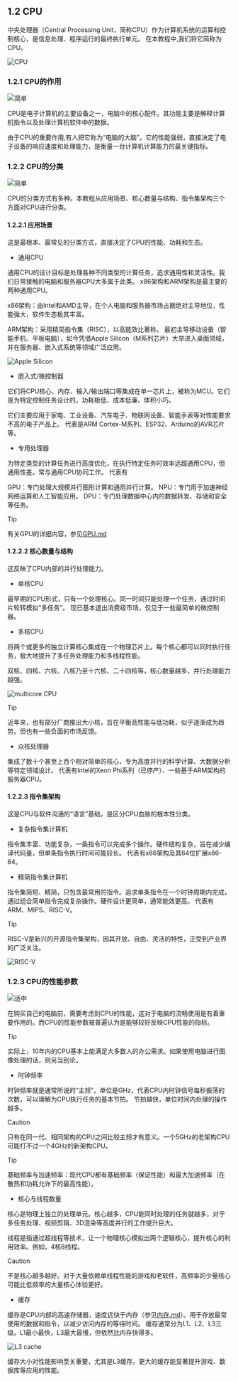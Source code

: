 ## 1.2 CPU
中央处理器（Central Processing Unit，简称CPU）作为计算机系统的运算和控制核心，是信息处理、程序运行的最终执行单元。
在本教程中,我们将它简称为CPU。

![CPU](../../图片/yj-cpu-CPU.jpg)

### 1.2.1 CPU的作用
![简单](../../图片/easy.svg)

CPU是电子计算机的主要设备之一，电脑中的核心配件。其功能主要是解释计算机指令以及处理计算机软件中的数据。

由于CPU的重要作用,有人把它称为“电脑的大脑”。它的性能强弱，直接决定了电子设备的响应速度和处理能力，是衡量一台计算机计算能力的最关键指标。

### 1.2.2 CPU的分类
![简单](../../图片/easy.svg)

CPU的分类方式有多种。本教程从应用场景、核心数量与结构、指令集架构三个方面对CPU进行分类。

#### 1.2.2.1 应用场景
这是最根本、最常见的分类方式，直接决定了CPU的性能、功耗和生态。

- 通用CPU

通用CPU的设计目标是处理各种不同类型的计算任务，追求通用性和灵活性。我们日常接触的电脑和服务器CPU大多属于此类。
x86架构和ARM架构是最主要的两种通用CPU。

x86架构：由Intel和AMD主导，在个人电脑和服务器市场占据绝对主导地位，性能强大，软件生态极其丰富。

ARM架构：采用精简指令集（RISC），以高能效比著称。
最初主导移动设备（智能手机、平板电脑），如今凭借Apple Silicon（M系列芯片）大举进入桌面领域，并在服务器、嵌入式系统等领域广泛应用。

![Apple Silicon](../../图片/yj-cpu-AppleSilicon.jpg)

- 嵌入式/微控制器

它们将CPU核心、内存、输入/输出端口等集成在单一芯片上，被称为MCU。它们是为特定控制任务设计的，功耗极低、成本低廉、体积小巧。

它们主要应用于家电、工业设备、汽车电子、物联网设备、智能手表等对性能要求不高的电子产品上。 
代表是ARM Cortex-M系列、ESP32、Arduino的AVR芯片等。

- 专用处理器

为特定类型的计算任务进行高度优化，在执行特定任务时效率远超通用CPU，但通用性差。常与通用CPU协同工作。
代表有

GPU：专门处理大规模并行图形计算和通用并行计算。
NPU：专门用于加速神经网络运算和人工智能应用。
DPU：专门处理数据中心内的数据转发、存储和安全等任务。
>[!TIP]
> 有关GPU的详细内容，参见[GPU.md](GPU.md)

#### 1.2.2.2 核心数量与结构
这反映了CPU内部的并行处理能力。

- 单核CPU

最早期的CPU形式，只有一个处理核心。同一时间只能处理一个任务，通过时间片轮转模拟“多任务”。 
现已基本退出消费级市场，仅见于一些最简单的微控制器。

- 多核CPU

将两个或更多的独立计算核心集成在一个物理芯片上。每个核心都可以同时执行任务，极大地提升了多任务处理能力和多线程性能。

双核、四核、六核、八核乃至十六核、二十四核等，核心数量越多，并行处理能力越强。

![multicore CPU](../../图片/yj-cpu-multicoreCPU.jpeg)

>[!TIP]
> 近年来，也有部分厂商推出大小核，旨在平衡高性能与低功耗，似乎逐渐成为趋势。但也有一些负面的市场反馈。

- 众核处理器

集成了数十个甚至上百个相对简单的核心，专为高度并行的科学计算、大数据分析等特定领域设计。
代表有Intel的Xeon Phi系列（已停产）、一些基于ARM架构的服务器CPU。

#### 1.2.2.3 指令集架构
这是CPU与软件沟通的“语言”基础，是区分CPU血脉的根本性分类。

- 复杂指令集计算机

指令集丰富、功能复杂，一条指令可以完成多个操作。硬件结构复杂，旨在减少编译代码量，但单条指令执行时间可能较长。
代表有x86架构及其64位扩展x86-64。

- 精简指令集计算机

指令集简短、精简，只包含最常用的指令。追求单条指令在一个时钟周期内完成，通过组合简单指令完成复杂操作。硬件设计更简单，通常能效更高。
代表有ARM、MIPS、RISC-V。

>[!TIP]
>RISC-V是新兴的开源指令集架构，因其开放、自由、灵活的特性，正受到产业界的广泛关注。

![RISC-V](../../图片/yj-cpu-RISC-V.jpeg)

### 1.2.3 CPU的性能参数
![适中](../../图片/medium.svg)

在购买自己的电脑前，需要考虑到CPU的性能，这对于电脑的流畅使用是有着重要作用的。而CPU的性能参数被普遍认为是能够较好反映CPU性能的指标。

>[!TIP]
> 实际上，10年内的CPU基本上能满足大多数人的办公需求。如果使用电脑进行图像处理的话，则另当别论。

- 时钟频率

时钟频率就是通常所说的“主频”，单位是GHz，代表CPU内时钟信号每秒振荡的次数，可以理解为CPU执行任务的基本节拍。
节拍越快，单位时间内处理的操作越多。

>[!CAUTION]
> 只有在同一代、相同架构的CPU之间比较主频才有意义。一个5GHz的老架构CPU可能打不过一个4GHz的新架构CPU。

>[!TIP]
> 基础频率与加速频率：现代CPU都有基础频率（保证性能）和最大加速频率（在散热和功耗允许下的最高性能）。

- 核心与线程数量

核心是物理上独立的处理单元。核心越多，CPU能同时处理的任务就越多，对于多任务处理、视频剪辑、3D渲染等高度并行的工作提升巨大。

线程是指通过超线程等技术，让一个物理核心模拟出两个逻辑核心，提升核心的利用效率。例如，4核8线程。

>[!CAUTION]
> 不是核心越多越好。对于大量依赖单线程性能的游戏和老软件，高频率的少量核心可能比低频率的大量核心体验更好。

- 缓存

缓存是CPU内部的高速存储器，速度远快于内存（参见[内存.md](内存.md)）。用于存放最常使用的数据和指令，以减少访问内存的等待时间。
缓存通常分为L1、L2、L3三级。L1最小最快，L3最大最慢，但依然比内存快得多。

![L3 cache](../../图片/yj-cpu-L3cache.jpg)

缓存大小对性能影响至关重要，尤其是L3缓存。更大的缓存能显著提升游戏、数据库等应用的性能。